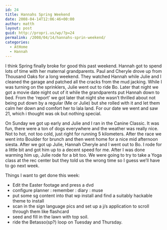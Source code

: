 ```yaml
---
id: 24
title: Hannahs Spring Weekend
date: 2008-04-14T12:06:46+00:00
author: matth
layout: post
guid: http://propri.us/wp/?p=24
permalink: /2008/04/14/hannahs-sprin-weekend/
categories:
  - AtHome
  - Hannah
---
```

I think Spring finally broke for good this past weekend. Hannah got to spend lots of time with her maternal grandparents. Paul and Cheryle drove up from Thousand Oaks for a long weekend. They watched Hannah while Julie and I cleaned the garage and patched all the cracks from the mud jacking. While I was turning on the sprinklers, Julie went out to ride Bo. Later that night we got a movie date night out of it while the grandparents put Hannah down to bed. From the &#8216;report&#8217; we got later that night she wasn&#8217;t thrilled about not being put down by a regular (Me or Julie) but she rolled with it and let them calm her down and comfort her to lala land. For our date we went and saw 21, which i thought was ok but nothing special.

On Sunday we got up early and Julie and I ran in the Canine Classic. It was fun, there were a ton of dogs everywhere and the weather was really nice. Not to hot, not too cold, just right for running 5 kilometers. After the race we went into Boulder for brunch and then went home for a nice mid afternoon siesta.<!--more--> After we got up Julie, Hannah Cheryle and I went out to Bo. I rode for a little bit and got him up to a decent speed for me. After I was done warming him up, Julie rode for a bit too. We were going to try to take a Yoga class at the rec center but they told us the wrong time so I guess we&#8217;ll have to go next week.

Things I want to get done this week:

  * Edit the Easter footage and press a dvd
  * configure planner : remember : diary : muse
  * put some sg content into that wp install and find a suitably hackable theme to install
  * scan in the sign language pics and set up a j/s application to scroll through them like flashcard
  * seed and fill in the lawn with top soil.
  * ride the Betasso(sp?) loop on Tuesday and Thursday.